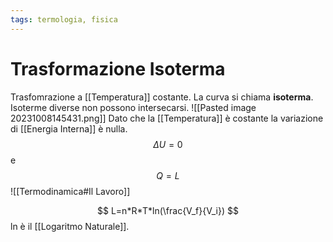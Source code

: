 ```yaml
---
tags: termologia, fisica
---
```

# Trasformazione Isoterma
Trasfomrazione a [[Temperatura]] costante.
La curva si chiama __isoterma__. Isoterme diverse non possono intersecarsi.
![[Pasted image 20231008145431.png]]
Dato che la [[Temperatura]] è costante la variazione di [[Energia Interna]] è nulla.
$$
\Delta U=0
$$
e
$$
Q=L
$$
![[Termodinamica#Il Lavoro]]


$$
L=n*R*T*ln(\frac{V_f}{V_i})
$$
ln è il [[Logaritmo Naturale]].